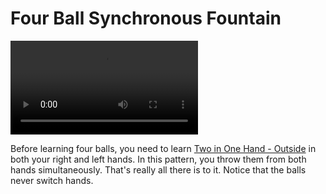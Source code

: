 # Four Ball Synchronous Fountain

![FourBallSynchronousFountain](/videos/mp4/foursynchronous.mp4)

Before learning four balls, you need to learn [Two in One Hand - Outside](twoinonehand-outside) in both your right and left hands. In this pattern, you throw them from both hands simultaneously. That's really all there is to it. Notice that the balls never switch hands.

